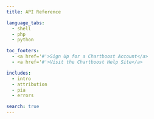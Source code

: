 ```yaml
---
title: API Reference

language_tabs:
  - shell
  - php
  - python

toc_footers:
  - <a href='#'>Sign Up for a Chartboost Account</a>
  - <a href='#'>Visit the Chartboost Help Site</a>

includes:
  - intro
  - attribution
  - pia
  - errors

search: true
---
```

